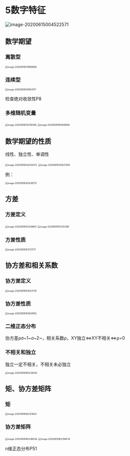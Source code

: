 # 5数字特征

![image-20200615004522571](5数字特征.assets/image-20200615004522571.png)



## 数学期望

### 离散型

<img src="5数字特征.assets/image-20200616141956668.png" alt="image-20200616141956668" style="zoom:50%;" />

### 连续型

<img src="5数字特征.assets/image-20200616141943517.png" alt="image-20200616141943517" style="zoom:50%;" />

检查绝对收敛性P8

### 多维随机变量

<img src="5数字特征.assets/image-20200616142158395.png" alt="image-20200616142158395" style="zoom:50%;" />

<img src="5数字特征.assets/image-20200616160838656.png" alt="image-20200616160838656" style="zoom:50%;" />



## 数学期望的性质

线性、独立性、单调性

<img src="5数字特征.assets/image-20200616142543472.png" alt="image-20200616142543472" style="zoom:50%;" />

<img src="5数字特征.assets/image-20200616142621309.png" alt="image-20200616142621309" style="zoom:50%;" />

例：

<img src="5数字特征.assets/image-20200616143436712.png" alt="image-20200616143436712" style="zoom:50%;" />



## 方差

### 方差定义

<img src="5数字特征.assets/image-20200616153246601.png" alt="image-20200616153246601" style="zoom:50%;" />

<img src="5数字特征.assets/image-20200616153253180.png" alt="image-20200616153253180" style="zoom:50%;" />

### 方差性质

<img src="5数字特征.assets/image-20200616153721177.png" alt="image-20200616153721177" style="zoom:50%;" />



## 协方差和相关系数

### 协方差定义

<img src="5数字特征.assets/image-20200616154523719.png" alt="image-20200616154523719" style="zoom:50%;" />

### 协方差性质

<img src="5数字特征.assets/image-20200616154629182.png" alt="image-20200616154629182" style="zoom:50%;" />

### 二维正态分布

协方差ρσ~1~σ~2~，相关系数ρ，XY独立<=>XY不相关<=>ρ=0

### 不相关和独立

独立一定不相关，不相关未必独立

<img src="5数字特征.assets/image-20200616160238030.png" alt="image-20200616160238030" style="zoom:50%;" />



## 矩、协方差矩阵

### 矩

<img src="5数字特征.assets/image-20200616162321620.png" alt="image-20200616162321620" style="zoom:50%;" />

### 协方差矩阵

<img src="5数字特征.assets/image-20200616162346038.png" alt="image-20200616162346038" style="zoom:50%;" />

<img src="5数字特征.assets/image-20200616162356574.png" alt="image-20200616162356574" style="zoom:50%;" />



n维正态分布P51